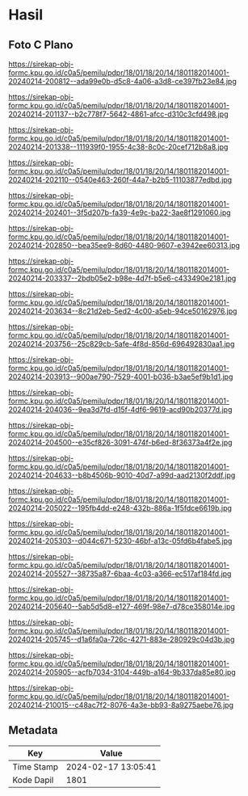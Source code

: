 # Hasil

## Foto C Plano

https://sirekap-obj-formc.kpu.go.id/c0a5/pemilu/pdpr/18/01/18/20/14/1801182014001-20240214-200812--ada99e0b-d5c8-4a06-a3d8-ce397fb23e84.jpg

https://sirekap-obj-formc.kpu.go.id/c0a5/pemilu/pdpr/18/01/18/20/14/1801182014001-20240214-201137--b2c778f7-5642-4861-afcc-d310c3cfd498.jpg

https://sirekap-obj-formc.kpu.go.id/c0a5/pemilu/pdpr/18/01/18/20/14/1801182014001-20240214-201338--111939f0-1955-4c38-8c0c-20cef712b8a8.jpg

https://sirekap-obj-formc.kpu.go.id/c0a5/pemilu/pdpr/18/01/18/20/14/1801182014001-20240214-202110--0540e463-260f-44a7-b2b5-11103877edbd.jpg

https://sirekap-obj-formc.kpu.go.id/c0a5/pemilu/pdpr/18/01/18/20/14/1801182014001-20240214-202401--3f5d207b-fa39-4e9c-ba22-3ae8f1291060.jpg

https://sirekap-obj-formc.kpu.go.id/c0a5/pemilu/pdpr/18/01/18/20/14/1801182014001-20240214-202850--bea35ee9-8d60-4480-9607-e3942ee60313.jpg

https://sirekap-obj-formc.kpu.go.id/c0a5/pemilu/pdpr/18/01/18/20/14/1801182014001-20240214-203337--2bdb05e2-b98e-4d7f-b5e6-c433490e2181.jpg

https://sirekap-obj-formc.kpu.go.id/c0a5/pemilu/pdpr/18/01/18/20/14/1801182014001-20240214-203634--8c21d2eb-5ed2-4c00-a5eb-94ce50162976.jpg

https://sirekap-obj-formc.kpu.go.id/c0a5/pemilu/pdpr/18/01/18/20/14/1801182014001-20240214-203756--25c829cb-5afe-4f8d-856d-696492830aa1.jpg

https://sirekap-obj-formc.kpu.go.id/c0a5/pemilu/pdpr/18/01/18/20/14/1801182014001-20240214-203913--900ae790-7529-4001-b036-b3ae5ef9b1d1.jpg

https://sirekap-obj-formc.kpu.go.id/c0a5/pemilu/pdpr/18/01/18/20/14/1801182014001-20240214-204036--9ea3d7fd-d15f-4df6-9619-acd90b20377d.jpg

https://sirekap-obj-formc.kpu.go.id/c0a5/pemilu/pdpr/18/01/18/20/14/1801182014001-20240214-204500--e35cf826-3091-474f-b6ed-8f36373a4f2e.jpg

https://sirekap-obj-formc.kpu.go.id/c0a5/pemilu/pdpr/18/01/18/20/14/1801182014001-20240214-204633--b8b4506b-9010-40d7-a99d-aad2130f2ddf.jpg

https://sirekap-obj-formc.kpu.go.id/c0a5/pemilu/pdpr/18/01/18/20/14/1801182014001-20240214-205022--195fb4dd-e248-432b-886a-1f5fdce6619b.jpg

https://sirekap-obj-formc.kpu.go.id/c0a5/pemilu/pdpr/18/01/18/20/14/1801182014001-20240214-205303--d044c671-5230-46bf-a13c-05fd6b4fabe5.jpg

https://sirekap-obj-formc.kpu.go.id/c0a5/pemilu/pdpr/18/01/18/20/14/1801182014001-20240214-205527--38735a87-6baa-4c03-a366-ec517af184fd.jpg

https://sirekap-obj-formc.kpu.go.id/c0a5/pemilu/pdpr/18/01/18/20/14/1801182014001-20240214-205640--5ab5d5d8-e127-469f-98e7-d78ce358014e.jpg

https://sirekap-obj-formc.kpu.go.id/c0a5/pemilu/pdpr/18/01/18/20/14/1801182014001-20240214-205745--d1a6fa0a-726c-4271-883e-280929c04d3b.jpg

https://sirekap-obj-formc.kpu.go.id/c0a5/pemilu/pdpr/18/01/18/20/14/1801182014001-20240214-205905--acfb7034-3104-449b-a164-9b337da85e80.jpg

https://sirekap-obj-formc.kpu.go.id/c0a5/pemilu/pdpr/18/01/18/20/14/1801182014001-20240214-210015--c48ac7f2-8076-4a3e-bb93-8a9275aebe76.jpg


## Metadata

| Key        | Value               |
| ---------- | ------------------- |
| Time Stamp | 2024-02-17 13:05:41 |
| Kode Dapil | 1801                |



